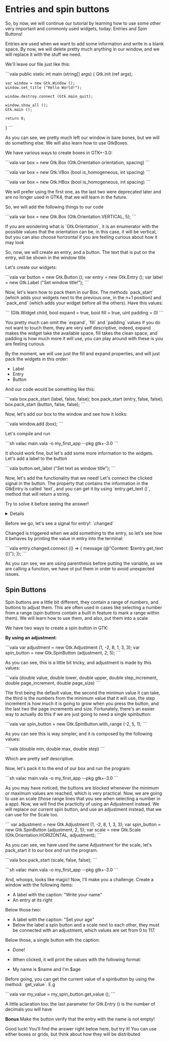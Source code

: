 # Entries and spin buttons

So, by now, we will continue our tutorial by learning how to use some other very important and commonly used widgets, today: Entries and Spin Buttons!

Entries are used when we want to add some information and write in a blank space. By now, we will delete pretty much anything in our window, and we will replace it with the stuff we need.

We'll leave our file just like this:

´´´vala
public static int main (string[] args) {
    Gtk.init (ref args);

    var window = new Gtk.Window ();
    window.set_title ("Hello World!");

    window.destroy.connect (Gtk.main_quit);

    window.show_all ();
    Gtk.main ();

    return 0;
}
´´´

As you can see, we pretty much left our window in bare bones, but we will do something else. We will also learn how to use GtkBoxes.

We have various ways to create boxes in GTK+-3.0:

´´´vala
var box = new Gtk.Box (Gtk.Orientation orientation, spacing)
´´´

´´´vala
var box = new Gtk.VBox (bool is_homogeneous, int spacing)
´´´

´´´vala
var box = new Gtk.HBox (bool is_homogeneous, int spacing)
´´´

We will prefer using the first one, as the last two were deprecated later and are no longer used in GTK4, that we will learn in the future.

So, we will add the following things to our code

´´´vala
var box = new Gtk.Box (Gtk.Orientation.VERTICAL, 5);
´´´

If you are wondering what is ´Gtk.Orientation´, it is an enumerator with the possible values that the orientation can be, in this case, it will be vertical, but you can also choose horizontal if you are feeling curious about how it may look

So, now, we will create an entry, and a button. The text that is put on the entry, will be shown in the window title

Let's create our widgets:

´´´vala
var button = new Gtk.Button ();
var entry = new Gtk.Entry ();
var label = new Gtk.Label ("Set window title!");
´´´

Now, let's learn how to pack them in our Box. The methods ´pack_start´ (which adds your widgets next to the previous one, in the n+1 position) and ´pack_end´ (which adds your widget before all the others). Have this values:

´´´
(Gtk.Widget child, bool expand = true, bool fill = true, uint padding = 0)
´´´ 

You pretty much can omit the ´expand´, ´fill´ and ´padding´ values if you do not want to touch them, they are very self descriptive, indeed, expand makes the widget take the available space, fill takes the clean space, and padding is how much more it will use, you can play around with these is you are feeling curious.

By the moment, we will use just the fill and expand properties, and will just pack the widgets in this order:

* Label
* Entry
* Button

And our code would be something like this:

´´´vala
box.pack_start (label, false, false);
box.pack_start (entry, false, false);
box.pack_start (button, false, false);
´´´

Now, let's add our box to the window and see how it looks:

´´´vala
window.add (box);
´´´

Let's compile and run

´´´sh
valac main.vala -o my_first_app --pkg gtk+-3.0
´´´

It should work fine, but let's add some more information to the widgets. Let's add a label to the button

´´´vala
button.set_label ("Set text as window title");
´´´

Now, let's add the functionality that we need! Let's connect the clicked signal in the button. The property that contains the information in the GtkEntry is called ´text´, and you can get it by using ´entry.get_text ()´, method that will return a string. 

Try to solve it before seeing the answer!

<details>
We can solve it using:

´´´vala
button.clicked.connect (() => {
    var text = entry.get_text ();
    window.set_title (text);
});
´´´

Or we can make it shorter by using:

´´´vala
button.clicked.connect (() => {
    window.set_title (entry.get_text ());
});
´´´
</details>

Before we go, let's see a signal for entry!: ´changed´

Changed is triggered when we add something to the entry, so let's see how it behaves by printing the value in entry into the terminal:

´´´vala
entry.changed.connect (() => {
    message (@"Content: $(entry.get_text ())");
});
´´´

As you can see, we are using parenthesis before putting the variable, as we are calling a function, we have ot put them in order to avoid unexpected issues.

## Spin Buttons

Spin buttons are a little bit different, they contain a range of numbers, and buttons to adjust them. This are often used in cases like selecting a number from a range (spin buttons contain a built in feature to mark a range within them). We will learn how to use them, and also, put them into a scale

We have two ways to create a spin button in GTK:

**By using an adjustment**:

´´´vala
var adjustment = new Gtk.Adjustment (1, -2, 8, 1, 3, 3);
var spin_button = new Gtk.SpinButton (adjustment, 2, 5);
´´´

As you can see, this is a little bit tricky, and adjustment is made by this values:

´´´vala
(double value, double lower, double upper, double step_increment, double page_increment, double page_size)
´´´

The first being the default value, the second the minimun value it can take, the third is the numbers from the minimum value that it will use, the step increment is how much it is going to grow when you press the button, and the last two the page increments and size. Fortunately, there's an easier way to actually do this if we are just going to need a single spinbutton:

´´´vala
var spin_button = new Gtk.SpinButton.with_range (-2, 5, 1);
´´´

As you can see this is way simpler, and it is composed by the following values:

´´´vala 
(double min, double max, double step)
´´´

Which are pretty self descriptive.

Now, let's pack it to the end of our box and run the program:

´´´sh
valac main.vala -o my_first_app --pkg gtk+-3.0
´´´

As you may have noticed, the buttons are blocked whenever the minimum or maximum values are reached, which is very practical. Now, we are going to use an scale (those range lines that you see when selecting a number in a app). Now, we will find the practicity of using an Adjustment instead. We will replace our current spin button, and use an adjustment instead, that we can use for the Scale too.

´´´
    var adjustment = new Gtk.Adjustment (1, -2, 8, 1, 3, 3);
    var spin_button = new Gtk.SpinButton (adjustment, 2, 5);
    var scale = new Gtk.Scale (Gtk.Orientation.HORIZONTAL, adjustment);
´´´

As you can see, we have used the same Adjustment for the scale, let's pack_start it to our box and run the program.

´´´vala
box.pack_start (scale, false, false);
´´´

´´´sh
valac main.vala -o my_first_app --pkg gtk+-3.0
´´´

And, whoops, looks like magic! Now, I'll make you a challenge. Create a window with the following items:

* A label with the caption: "Write your name"
* An entry at its right

Below those two:
* A label with the caption: "Set your age"
* Below the label a spin button and a scale next to each other, they must be connected with an adjustment, which values are set from 0 to 117.

Below those, a single button with the caption:

* Done!
* When clicked, it will print the values with the following format:

* My name is $name and I'm $age

Before going, you can get the current value of a spinbutton by using the method: ´get_value´. E.g

´´´vala
var my_value = my_spin_button.get_value ();
´´´

A little aclaration too: the last parameter for Gtk.Entry () is the number of decimals you will have

**Bonus** Make the button verify that the entry with the name is not empty!

Good luck! You'll find the answer right below here, but try it! You can use either boxes or grids, but think about how they will be distributed
